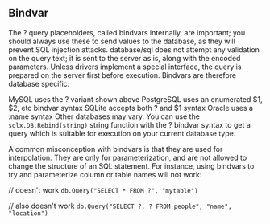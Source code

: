 ## Bindvar

The ? query placeholders, called bindvars internally, are important; you should always use these to send values to the database, as they will prevent SQL injection attacks. database/sql does not attempt any validation on the query text; it is sent to the server as is, along with the encoded parameters. Unless drivers implement a special interface, the query is prepared on the server first before execution. Bindvars are therefore database specific:

MySQL uses the ? variant shown above
PostgreSQL uses an enumerated $1, $2, etc bindvar syntax
SQLite accepts both ? and $1 syntax
Oracle uses a :name syntax
Other databases may vary. You can use the `sqlx.DB.Rebind(string)` string function with the ? bindvar syntax to get a query which is suitable for execution on your current database type.

A common misconception with bindvars is that they are used for interpolation. They are only for parameterization, and are not allowed to change the structure of an SQL statement. For instance, using bindvars to try and parameterize column or table names will not work:

// doesn't work
`db.Query("SELECT * FROM ?", "mytable")`

// also doesn't work
`db.Query("SELECT ?, ? FROM people", "name", "location")`
